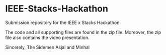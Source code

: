 # IEEE-Stacks-Hackathon
Submission repository for the IEEE x Stacks Hackathon.

The code and all supporting files are found in the zip file.
Moreover, the zip file also contains the video presentation.

Sincerely,
The Sidemen
Asjal and Minhal
